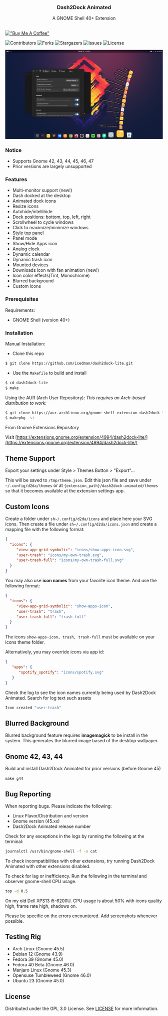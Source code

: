 <br/>
<p align="center">
  <h3 align="center">Dash2Dock Animated</h3>

  <p align="center">
    A GNOME Shell 40+ Extension
    <br/>
    <br/>
  </p>
</p>

[!["Buy Me A Coffee"](https://www.buymeacoffee.com/assets/img/custom_images/orange_img.png)](https://www.buymeacoffee.com/icedman)

![Contributors](https://img.shields.io/github/contributors/icedman/dash2dock-lite?color=dark-green) ![Forks](https://img.shields.io/github/forks/icedman/dash2dock-lite?style=social) ![Stargazers](https://img.shields.io/github/stars/icedman/dash2dock-lite?style=social) ![Issues](https://img.shields.io/github/issues/icedman/dash2dock-lite) ![License](https://img.shields.io/github/license/icedman/dash2dock-lite) 

![Screen Shot](https://raw.githubusercontent.com/icedman/dash2dock-lite/main/screenshots/Screenshot%20from%202024-03-19%2015-31-27.png)

### Notice

* Supports Gnome 42, 43, 44, 45, 46, 47
* Prior versions are largely unsupported

### Features

* Multi-monitor support (new!)
* Dash docked at the desktop
* Animated dock icons
* Resize icons
* Autohide/intellihide
* Dock positions: bottom, top, left, right
* Scrollwheel to cycle windows
* Click to maximize/minimize windows
* Style top panel
* Panel mode
* Show/Hide Apps icon
* Analog clock
* Dynamic calendar
* Dynamic trash icon
* Mounted devices
* Downloads icon with fan animation (new!)
* Icon color effects(Tint, Monochrome)
* Blurred background
* Custom icons

### Prerequisites

Requirements:

* GNOME Shell (version 40+)

### Installation

Manual Installation: 
- Clone this repo
```bash
$ git clone https://github.com/icedman/dash2dock-lite.git
```
- Use the `Makefile` to build and install
```bash 
$ cd dash2dock-lite
$ make
```

Using the AUR (Arch User Repository):
*This requires an Arch-based distribution to work:*
```bash
$ git clone https://aur.archlinux.org/gnome-shell-extension-dash2dock-lite.git
$ makepkg -si
```

From Gnome Extensions Repository

Visit [https://extensions.gnome.org/extension/4994/dash2dock-lite/](https://extensions.gnome.org/extension/4994/dash2dock-lite/)

## Theme Support

Export your settings under Style > Themes Button > "Export"...

This will be saved to ```/tmp/theme.json```. Edit this json file and save under ```~/.config/d2da/themes``` or at ```{extension_path}/dash2dock-animated/themes``` so that it becomes available at the extension settings app.

## Custom Icons

Create a folder under ```sh~/.config/d2da/icons``` and place here your SVG icons. Then create a file under ```sh~/.config/d2da/icons.json``` and create a mapping file with the following format:

```json
{
  "icons": {
     "view-app-grid-symbolic": "icons/show-apps-icon.svg",
     "user-trash": "icons/my-own-trash.svg",
     "user-trash-full": "icons/my-own-trash-full.svg"
  }
}
```

You may also use **icon names** from your favorite icon theme. And use the following format:

```json
{
  "icons": {
     "view-app-grid-symbolic": "show-apps-icon",
     "user-trash": "trash",
     "user-trash-full": "trash-full"
  }
}
```

The icons ```show-apps-icon, trash, trash-full``` must be available on your icons theme folder. 

Alternatively, you may override icons via app id:

```json
{
   "apps": {
      "spotify_spotify": "icons/spotify.svg"
   }
}
```

Check the log to see the icon names currently being used by Dash2Dock Animated. Search for log text such assets

```sh
Icon created "user-trash"
```

## Blurred Background

Blurred background feature requires **imagemagick** to be install in the system. This generates the blurred image based of the desktop wallpaper.

## Gnome 42, 43, 44

Build and install Dash2Dock Animated for prior versions (before Gnome 45)

```make g44```

## Bug Reporting

When reporting bugs. Please indicate the following:

* Linux Flavor/Distribution and version
* Gnome version (45.xx)
* Dash2Dock Animated release number

Check for any exceptions in the logs by running the following at the terminal:

```sh
journalctl /usr/bin/gnome-shell -f -o cat
```

To check incompatibilities with other extensions, try running Dash2Dock Animated with other extensions disabled.

To check for lag or inefficiency. Run the following in the terminal and observer gnome-shell CPU usage.

```sh
top -d 0.5
```

On my old Dell XPS13 i5-6200U. CPU usage is about 50% with icons quality high, frame rate high, shadows on.

Please be specific on the errors encountered. Add screenshots whenever possible.

## Testing Rig

* Arch Linux (Gnome 45.5)
* Debian 12 (Gnome 43.9)
* Fedora 39 (Gnome 45.0)
* Fedora 40 Beta (Gnome 46.0)
* Manjaro Linux (Gnome 45.3)
* Opensuse Tumbleweed (Gnome 46.0)
* Ubuntu 23 (Gnome 45.0)

## License

Distributed under the GPL 3.0 License. See [LICENSE](https://github.com/icedman/dash2dock-lite/blob/main/LICENSE.md) for more information.
